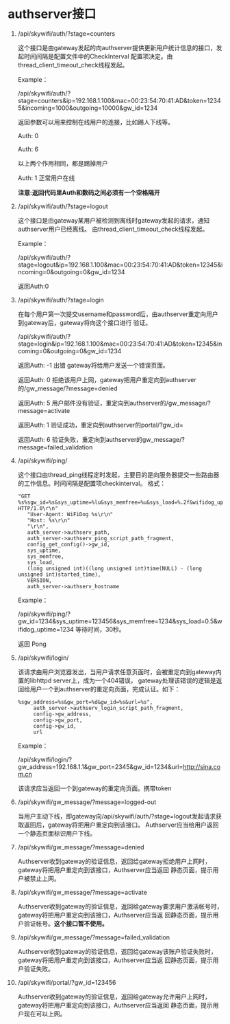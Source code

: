 # authserver接口

1. /api/skywifi/auth/?stage=counters
   
   这个接口是由gateway发起的向authserver提供更新用户统计信息的接口，发起时间间隔是配置文件中的CheckInterval
   配置项决定。由thread_client_timeout_check线程发起。
   
   Example：
   
   /api/skywifi/auth/?stage=counters&ip=192.168.1.100&mac=00:23:54:70:41:AD&token=12345&incoming=1000&outgoing=10000&gw_id=1234
   
   返回参数可以用来控制在线用户的连接，比如踢人下线等。
   
   Auth: 0
   
   Auth: 6
   
   以上两个作用相同，都是踢掉用户
   
   Auth: 1 正常用户在线 

   **注意:返回代码里Auth和数码之间必须有一个空格隔开**

2. /api/skywifi/auth/?stage=logout
   
   这个接口是由gateway某用户被检测到离线时gateway发起的请求，通知authserver用户已经离线。
   由thread_client_timeout_check线程发起。
   
   Example：
   
   /api/skywifi/auth/?stage=logout&ip=192.168.1.100&mac=00:23:54:70:41:AD&token=12345&incoming=0&outgoing=0&gw_id=1234

   返回Auth:0

3. /api/skywifi/auth/?stage=login
   
   在每个用户第一次提交username和password后，由authserver重定向用户到gateway后，gateway将向这个接口进行
   验证。
   
   /api/skywifi/auth/?stage=login&ip=192.168.1.100&mac=00:23:54:70:41:AD&token=12345&incoming=0&outgoing=0&gw_id=1234

   返回Auth: -1 出错 gateway将给用户发送一个错误页面。
   
   返回Auth: 0 拒绝该用户上网，gateway把用户重定向到authserver的/gw_message/?message=denied
   
   返回Auth: 5 用户邮件没有验证，重定向到authserver的/gw_message/?message=activate
   
   返回Auth: 1 验证成功，重定向到authserver的portal/?gw_id=
   
   返回Auth: 6 验证失败，重定向到authserver的gw_message/?message=failed_validation

3. /api/skywifi/ping/
   
   这个接口由thread_ping线程定时发起，主要目的是向服务器提交一些路由器的工作信息。时间间隔是配置项checkinterval。
   格式：
   
       "GET %s%sgw_id=%s&sys_uptime=%lu&sys_memfree=%u&sys_load=%.2f&wifidog_uptime=%lu HTTP/1.0\r\n"
          "User-Agent: WiFiDog %s\r\n"
          "Host: %s\r\n"
          "\r\n",
          auth_server->authserv_path,
          auth_server->authserv_ping_script_path_fragment,
          config_get_config()->gw_id,
          sys_uptime,
          sys_memfree,
          sys_load,
          (long unsigned int)((long unsigned int)time(NULL) - (long unsigned int)started_time),
          VERSION,
          auth_server->authserv_hostname
    
    Example：

    /api/skywifi/ping/?gw_id=1234&sys_uptime=123456&sys_memfree=1234&sys_load=0.5&wifidog_uptime=1234
    等待时间，30秒。
    
    返回 Pong

4. /api/skywifi/login/
   
   该请求由用户浏览器发出，当用户请求任意页面时，会被重定向到gateway内置的libhttpd server上，成为一个404错误，
   gateway处理该错误的逻辑是返回给用户一个到authserver的重定向页面，完成认证。如下：

       %sgw_address=%s&gw_port=%d&gw_id=%s&url=%s",
            auth_server->authserv_login_script_path_fragment,
            config->gw_address,
            config->gw_port, 
            config->gw_id,
            url

   Example：
   
   /api/skywifi/login/?gw_address=192.168.1.1&gw_port=2345&gw_id=1234&url=http://sina.com.cn

   该请求应当返回一个到gateway的重定向页面。携带token

5. /api/skywifi/gw_message/?message=logged-out

   当用户主动下线，即gateway向/api/skywifi/auth/?stage=logout发起请求获取返回后，gateway将把用户重定向到该接口。
   Authserver应当给用户返回一个静态页面标识用户下线。

6. /api/skywifi/gw_message/?message=denied

   Authserver收到gateway的验证信息，返回给gateway拒绝用户上网时，gateway将把用户重定向到该接口，Authserver应当返回
   静态页面，提示用户被禁止上网。

7. /api/skywifi/gw_message/?message=activate
  
   Authserver收到gateway的验证信息，返回给gateway要求用户激活帐号时，gateway将把用户重定向到该接口，Authserver应当返
   回静态页面，提示用户验证帐号。**这个接口暂不使用。**

8. /api/skywifi/gw_message/?message=failed_validation

   Authserver收到gateway的验证信息，返回给gateway该账户验证失败时，gateway将把用户重定向到该接口，Authserver应当返
   回静态页面，提示用户验证失败。

9. /api/skywifi/portal/?gw_id=123456

   Authserver收到gateway的验证信息，返回给gateway允许用户上网时，gateway将把用户重定向到该接口，Authserver应当返回
   静态页面，提示用户现在可以上网。
